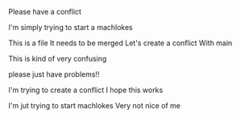 Please have a conflict

I'm simply trying to start a machlokes

This is a file
It needs to be merged
Let's create a conflict
With main


This is kind of very confusing

please just have problems!!

I'm trying to create a conflict
I hope this works

I'm jut trying to start machlokes
Very not nice of me

